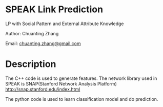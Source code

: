 # SPEAK Link Prediction
LP with Social Pattern and External Attribute Knowledge

Author: Chuanting Zhang

Email: chuanting.zhang@gmail.com

# Description
The C++ code is used to generate features. The network library used in SPEAK is SNAP(Stanford Network Analysis Platform) http://snap.stanford.edu/index.html 

The python code is used to learn classification model and do prediction.
